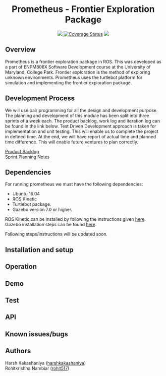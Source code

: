 <h1 align="center"> Prometheus - Frontier Exploration Package</h1>
<p align="center">
<a href="https://travis-ci.org/rohit517/Lane-Detection">
<img src="https://travis-ci.org/rohit517/Prometheus_Frontier_Explorer.svg?branch=master">
</a>
<a href='https://coveralls.io/github/rohit517/Prometheus_Frontier_Explorer?branch=master'><img src='https://coveralls.io/repos/github/rohit517/Prometheus_Frontier_Explorer/badge.svg?branch=master' alt='Coverage Status' /></a>
<a href='https://github.com/rohit517/Prometheus_Frontier_Explorer/blob/master/LICENSE'><img src='https://img.shields.io/badge/License-BSD%203--Clause-blue.svg'/></a>
</p>

## Overview

Prometheus is a frontier exploration package in ROS. This was developed as a part of ENPM808X Software Development course at the University of Maryland, College Park.
Frontier exploration is the method of exploring unknown environments. Prometheus uses the turtlebot platform for simulation and implementing the frontier exploration 
package. 

## Development Process

We will use pair programming for all the design and development purpose. The planning and development of this module has been split into three sprints of a week each. 
The product backlog, work log and iteration log can be found in the link below. Test Driven Development approach is taken for implementation and unit testing. 
This will enable us to complete the project in defined time. At the end, we will have report of actual time and planned time difference. This will enable future ventures 
to plan correctly.

[Product Backlog](https://docs.google.com/spreadsheets/d/1WyqjxLJYhD7yKD_-subkLtXecHzkrexpV9mALVQkXeg/edit?usp=sharing) <br />
[Sprint Planning Notes](https://docs.google.com/document/d/1KBs8nIbSC2j8wkA-MLAoiLhvDDQ5_QhBMDhgUkwR7bk/edit?usp=sharing)

## Dependencies
For running prometheus we must have the following dependencies:

- Ubuntu 16.04
- ROS Kinetic 
- Turtlebot package.
- Gazebo version 7.0 or higher.

ROS Kinetic can be installed by following the instructions given [here](http://wiki.ros.org/kinetic/Installation). Gazebo installation steps can be found [here](http://gazebosim.org/tutorials?cat=guided_b&tut=guided_b1). 


Following steps/instructions will be updated soon. 

## Installation and setup

## Operation

## Demo

## Test

## API

## Known issues/bugs

## Authors
Harsh Kakashaniya ([harshkakashaniya](https://github.com/harshkakashaniya))<br />
Rohitkrishna Nambiar ([rohit517](https://github.com/rohit517))



